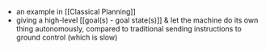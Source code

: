 - an example in [[Classical Planning]]
- giving a high-level [[goal(s) - goal state(s)]] & let the machine do its own thing autonomously, compared to traditional sending instructions to ground control (which is slow)